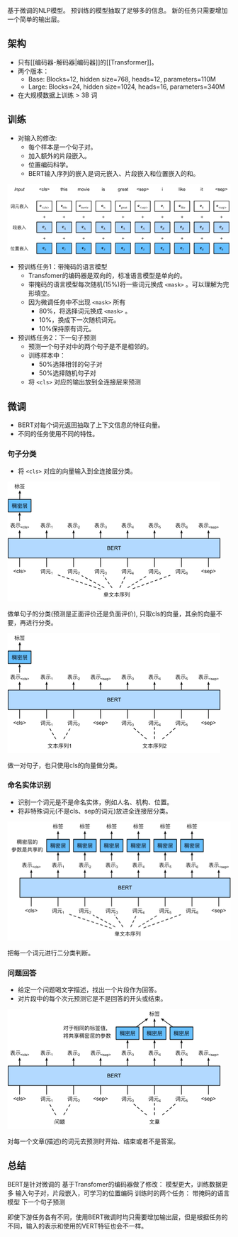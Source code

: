 基于微调的NLP模型。
预训练的模型抽取了足够多的信息。
新的任务只需要增加一个简单的输出层。

## 架构
- 只有[[编码器-解码器|编码器]]的[[Transformer]]。
- 两个版本：
	- Base: Blocks=12, hidden size=768, heads=12, parameters=110M
	- Large: Blocks=24, hidden size=1024, heads=16, parameters=340M
- 在大规模数据上训练 > 3B 词

## 训练
- 对输入的修改:
	- 每个样本是一个句子对。
	- 加入额外的片段嵌入。
	- 位置编码科学。
	- BERT输入序列的嵌入是词元嵌入、片段嵌入和位置嵌入的和。

![[Pasted image 20231031120756.png|700]](../images/20231031120756.png)

- 预训练任务1：带掩码的语言模型
	- Transfomer的编码器是双向的，标准语言模型是单向的。
	- 带掩码的语言模型每次随机(15%)将一些词元换成 ` <mask> ` 。可以理解为完形填空。
	- 因为微调任务中不出现 ` <mask> ` 所有
		- 80%，将选择词元换成 ` <mask> ` 。
		- 10%，换成下一次随机词元。
		- 10%保持原有词元。
- 预训练任务2：下一句子预测
	- 预测一个句子对中的两个句子是不是相邻的。
	- 训练样本中：
		- 50%选择相邻的句子对
		- 50%选择随机句子对
	- 将 ` <cls> ` 对应的输出放到全连接层来预测

## 微调
- BERT对每个词元返回抽取了上下文信息的特征向量。
- 不同的任务使用不同的特性。

### 句子分类
- 将 ` <cls> ` 对应的向量输入到全连接层分类。

![[Pasted image 20231102154449.png|406]](../images/20231102154449.png)

做单句子的分类(预测是正面评价还是负面评价), 只取cls的向量，其余的向量不要，再进行分类。

![[Pasted image 20231102154501.png|431]](../images/20231102154501.png)

做一对句子，也只使用cls的向量做分类。

### 命名实体识别
- 识别一个词元是不是命名实体，例如人名、机构、位置。
- 将非特殊词元(不是cls、sep的词元)放进全连接层分类。

![[Pasted image 20231102154920.png|550]](../images/20231102154920.png)

把每一个词元进行二分类判断。

### 问题回答
- 给定一个问题喝文字描述，找出一个片段作为回答。
- 对片段中的每个次元预测它是不是回答的开头或结束。

![[Pasted image 20231102155205.png|506]](../images/20231102155205.png)

对每一个文章(描述)的词元去预测时开始、结束或者不是答案。

## 总结
BERT是针对微调的
基于Transfomer的编码器做了修改：
	模型更大，训练数据更多
	输入句子对，片段嵌入，可学习的位置编码
	训练时的两个任务：
		带掩码的语言模型
		下一个句子预测

即使下游任务各有不同，使用BERT微调时均只需要增加输出层，但是根据任务的不同，输入的表示和使用的VERT特征也会不一样。
